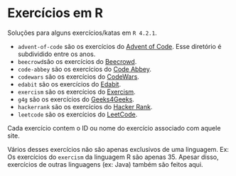 # Exercícios em R

Soluções para alguns exercícios/katas em `R 4.2.1`.

* `advent-of-code` são os exercícios do [Advent of Code](https://adventofcode.com/). Esse diretório é subdividido entre os anos.
* `beecrowd`são os exercícios do [Beecrowd](https://www.beecrowd.com.br/judge/en/categories).
* `code-abbey` são os exercícios do [Code Abbey](https://www.codeabbey.com/index/task_list?sort=id1).
* `codewars` são os exercícios do [CodeWars](https://www.codewars.com/kata/latest/?q=&beta=false).
* `edabit` são os exercícios do [Edabit](https://edabit.com).
* `exercism` são os exercícios do [Exercism](https://exercism.org/tracks/r).
* `g4g` são os exercícios do [Geeks4Geeks](https://practice.geeksforgeeks.org/explore?page=1&sortBy=submissions).
* `hackerrank` são os exercícios do [Hacker Rank](https://www.hackerrank.com/dashboard).
* `leetcode` são os exercícios do [LeetCode](https://leetcode.com/problemset/all/?page=1).

Cada exercício contem o ID ou nome do exercício associado com aquele site.

Vários desses exercícios não são apenas exclusivos de uma linguagem. Ex: Os exercícios do `exercism` da linguagem R são apenas 35. Apesar disso, exercícios de outras linguagens (ex: Java) também são feitos aqui.

